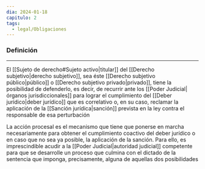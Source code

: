 ```yaml
---
dia: 2024-01-18
capitulo: 2
tags:
  - legal/Obligaciones
---
```

### Definición
---
El [[Sujeto de derecho#Sujeto activo|titular]] del [[Derecho subjetivo|derecho subjetivo]], sea éste [[Derecho subjetivo público|público]] o [[Derecho subjetivo privado|privado]], tiene la posibilidad de defenderlo, es decir, de recurrir ante los [[Poder Judicial|órganos jurisdiccionales]] para lograr el cumplimiento del [[Deber jurídico|deber jurídico]] que es correlativo o, en su caso, reclamar la aplicación de la [[Sanción jurídica|sanción]] prevista en la ley contra el responsable de esa perturbación

La acción procesal es el mecanismo que tiene que ponerse en marcha necesariamente para obtener el cumplimiento coactivo del deber jurídico o en caso que no sea ya posible, la aplicación de la sanción. Para ello, es imprescindible acudir a la [[Poder Judicial|autoridad judicial]] competente para que se desarrolle un proceso que culmina con el dictado de la sentencia que imponga, precisamente, alguna de aquellas dos posibilidades